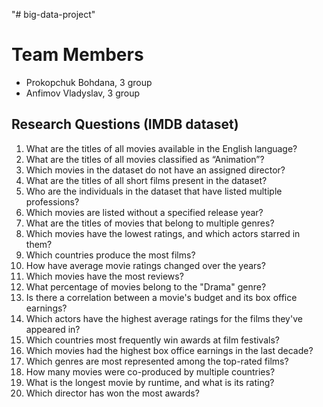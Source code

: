 "# big-data-project" 

# Team Members
- Prokopchuk Bohdana, 3 group
- Anfimov Vladyslav, 3 group

## Research Questions (IMDB dataset)

1. What are the titles of all movies available in the English language?
2. What are the titles of all movies classified as “Animation”?  
3. Which movies in the dataset do not have an assigned director?
4. What are the titles of all short films present in the dataset?
5. Who are the individuals in the dataset that have listed multiple professions?
6. Which movies are listed without a specified release year?
7. What are the titles of movies that belong to multiple genres?
8. Which movies have the lowest ratings, and which actors starred in them?
9. Which countries produce the most films?
10. How have average movie ratings changed over the years?
11. Which movies have the most reviews?
12. What percentage of movies belong to the "Drama" genre?
13. Is there a correlation between a movie's budget and its box office earnings?
14. Which actors have the highest average ratings for the films they've appeared in?
15. Which countries most frequently win awards at film festivals?
16. Which movies had the highest box office earnings in the last decade?
17. Which genres are most represented among the top-rated films?
18. How many movies were co-produced by multiple countries?
19. What is the longest movie by runtime, and what is its rating?
20. Which director has won the most awards?
